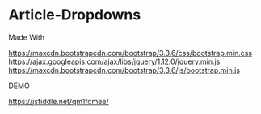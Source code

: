 # Article-Dropdowns

Made With 

https://maxcdn.bootstrapcdn.com/bootstrap/3.3.6/css/bootstrap.min.css 
https://ajax.googleapis.com/ajax/libs/jquery/1.12.0/jquery.min.js
https://maxcdn.bootstrapcdn.com/bootstrap/3.3.6/js/bootstrap.min.js 


DEMO

https://jsfiddle.net/qm1fdmee/
